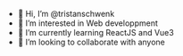 - 👋 Hi, I’m @tristanschwenk
- 👀 I’m interested in Web developpment
- 🌱 I’m currently learning ReactJS and Vue3
- 💞️ I’m looking to collaborate with anyone


<!---
tristanschwenk/tristanschwenk is a ✨ special ✨ repository because its `README.md` (this file) appears on your GitHub profile.
You can click the Preview link to take a look at your changes.
--->
